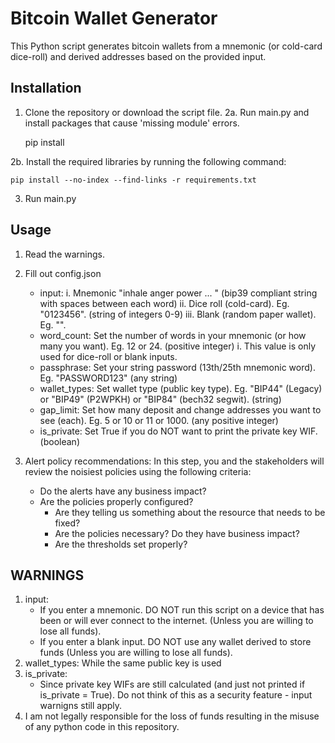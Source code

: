 # Bitcoin Wallet Generator

This Python script generates bitcoin wallets from a mnemonic (or cold-card dice-roll) and derived addresses based on the provided input.

## Installation

1. Clone the repository or download the script file.
2a. Run main.py and install packages that cause 'missing module' errors.

 	pip install <missing-package>
  
2b. Install the required libraries by running the following command:

	pip install --no-index --find-links -r requirements.txt
 
3. Run main.py
   
## Usage

1. Read the warnings.
3. Fill out config.json
	* input: 
		i. Mnemonic "inhale anger power ... " (bip39 compliant string with spaces between each word)
		ii. Dice roll (cold-card). Eg. "0123456". (string of integers 0-9)
		iii. Blank (random paper wallet). Eg. "".
	* word_count: Set the number of words in your mnemonic (or how many you want). Eg. 12 or 24. (positive integer)
		i. This value is only used for dice-roll or blank inputs. 
	* passphrase: Set your string password (13th/25th mnemonic word). Eg. "PASSWORD123" (any string)
	* wallet_types: Set wallet type (public key type). Eg. "BIP44" (Legacy) or "BIP49" (P2WPKH) or "BIP84" (bech32 segwit). (string)
	* gap_limit: Set how many deposit and change addresses you want to see (each). Eg. 5 or 10 or 11 or 1000. (any positive integer)
	* is_private: Set True if you do NOT want to print the private key WIF. (boolean)

4. Alert policy recommendations: In this step, you and the stakeholders will review the noisiest policies using the following criteria:
    * Do the alerts have any business impact?
    * Are the policies properly configured?
        * Are they telling us something about the resource that needs to be fixed?
        * Are the policies necessary? Do they have business impact?
        * Are the thresholds set properly?
    
## WARNINGS
1. input:
	* If you enter a mnemonic. DO NOT run this script on a device that has been or will ever connect to the internet. (Unless you are willing to 		lose all funds). 
	* If you enter a blank input. DO NOT use any wallet derived to store funds (Unless you are willing to lose all funds).
2. wallet_types: While the same public key is used 
3. is_private:
   	* Since private key WIFs are still calculated (and just not printed if is_private = True). Do not think of this as a security feature - input 		warnigns still apply.
4. I am not legally responsible for the loss of funds resulting in the misuse of any python code in this repository. 
